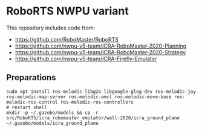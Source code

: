 # RoboRTS NWPU variant
This repository includes code from:
* https://github.com/RoboMaster/RoboRTS
* https://github.com/nwpu-v5-team/ICRA-RoboMaster-2020-Planning
* https://github.com/nwpu-v5-team/ICRA-RoboMaster-2020-Strategy
* https://github.com/nwpu-v5-team/ICRA-Firefly-Emulator

## Preparations
```
sudo apt install ros-melodic-libg2o libgoogle-glog-dev ros-melodic-joy ros-melodic-map-server ros-melodic-amcl ros-melodic-move-base ros-melodic-ros-control ros-melodic-ros-controllers
# restart shell
mkdir -p ~/.gazebo/models && cp -r src/RoboRTS/icra_robomaster_emulator/wall-2020/icra_ground_plane ~/.gazebo/models/icra_ground_plane
```
